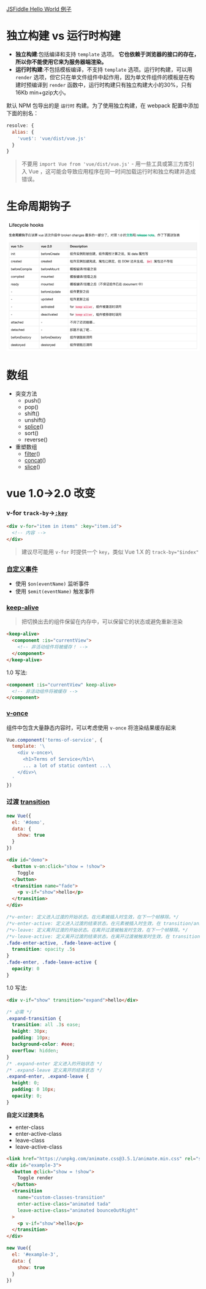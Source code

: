 
[JSFiddle Hello World 例子](http://jsfiddle.net/chrisvfritz/4tpzm3e1/)

# 独立构建 vs 运行时构建
- **独立构建**:包括编译和支持 `template` 选项。 **它也依赖于浏览器的接口的存在，所以你不能使用它来为服务器端渲染。**
- **运行时构建**:不包括模板编译，不支持 `template` 选项。运行时构建，可以用 `render` 选项，但它只在单文件组件中起作用，因为单文件组件的模板是在构建时预编译到 `render` 函数中，运行时构建只有独立构建大小的30%，只有 16Kb min+gzip大小。

默认 NPM 包导出的是 `运行时` 构建。为了使用独立构建，在 webpack 配置中添加下面的别名：

```js
resolve: {
  alias: {
    'vue$': 'vue/dist/vue.js'
  }
}
```
> 不要用 `import Vue from 'vue/dist/vue.js'` - 用一些工具或第三方库引入 Vue ，这可能会导致应用程序在同一时间加载运行时和独立构建并造成错误。

# 生命周期钩子
![](./_image/f847b38a-63fe-11e6-9c29-38e58d46f036[1].png)

# 数组
- 突变方法
    - push()
    - pop()
    - shift()
    - unshift()
    - [splice](http://vuefe.cn/guide/list.html#注意事项)()
    - sort()
    - reverse()
- 重塑数组
    - [filter](http://vuefe.cn/guide/list.html#重塑数组)()
    - [concat](http://www.w3school.com.cn/jsref/jsref_concat_array.asp)()
    - [slice](http://www.w3school.com.cn/jsref/jsref_slice_array.asp)()

# vue 1.0->2.0 改变
### v-for `track-by`->[`:key`](http://vuefe.cn/guide/list.html#key)
```html
<div v-for="item in items" :key="item.id">
  <!-- 内容 -->
</div>
```
> 建议尽可能用 `v-for` 时提供一个 `key`，类似 Vue 1.X 的 `track-by="$index"`

### [自定义事件](http://vuefe.cn/guide/components.html#自定义事件)
- 使用 `$on(eventName)` 监听事件
- 使用 `$emit(eventName)` 触发事件

### [keep-alive](http://vuefe.cn/guide/components.html#keep-alive)
> 把切换出去的组件保留在内存中，可以保留它的状态或避免重新渲染

```html
<keep-alive>
  <component :is="currentView">
    <!-- 非活动组件将被缓存！ -->
  </component>
</keep-alive>
```

1.0 写法:

```html
<component :is="currentView" keep-alive>
  <!-- 非活动组件将被缓存 -->
</component>
```

### [v-once](http://vuefe.cn/guide/components.html#Cheap-Static-Components-with-v-once)
组件中包含大量静态内容时，可以考虑使用 `v-once` 将渲染结果缓存起来
```js
Vue.component('terms-of-service', {
  template: '\
    <div v-once>\
      <h1>Terms of Service</h1>\
      ... a lot of static content ...\
    </div>\
  '
})
```

### 过渡 [transition](http://vuefe.cn/guide/transitions.html#单元素-组件的过渡)

```js
new Vue({
  el: '#demo',
  data: {
    show: true
  }
})
```
```html
<div id="demo">
  <button v-on:click="show = !show">
    Toggle
  </button>
  <transition name="fade">
    <p v-if="show">hello</p>
  </transition>
</div>
```
```css
/*v-enter: 定义进入过渡的开始状态。在元素被插入时生效，在下一个帧移除。*/
/*v-enter-active: 定义进入过渡的结束状态。在元素被插入时生效，在 transition/animation 完成之后移除。*/
/*v-leave: 定义离开过渡的开始状态。在离开过渡被触发时生效，在下一个帧移除。*/
/*v-leave-active: 定义离开过渡的结束状态。在离开过渡被触发时生效，在 transition/animation 完成之后移除。*/
.fade-enter-active, .fade-leave-active {
  transition: opacity .5s
}
.fade-enter, .fade-leave-active {
  opacity: 0
}
```
1.0 写法:
```html
<div v-if="show" transition="expand">hello</div>
```
```css
/* 必需 */
.expand-transition {
  transition: all .3s ease;
  height: 30px;
  padding: 10px;
  background-color: #eee;
  overflow: hidden;
}
/* .expand-enter 定义进入的开始状态 */
/* .expand-leave 定义离开的结束状态 */
.expand-enter, .expand-leave {
  height: 0;
  padding: 0 10px;
  opacity: 0;
}
```
**自定义过渡类名**
- enter-class
- enter-active-class
- leave-class
- leave-active-class

```html
<link href="https://unpkg.com/animate.css@3.5.1/animate.min.css" rel="stylesheet" type="text/css">
<div id="example-3">
  <button @click="show = !show">
    Toggle render
  </button>
  <transition
    name="custom-classes-transition"
    enter-active-class="animated tada"
    leave-active-class="animated bounceOutRight"
  >
    <p v-if="show">hello</p>
  </transition>
</div>
```
```js
new Vue({
  el: '#example-3',
  data: {
    show: true
  }
})
```








